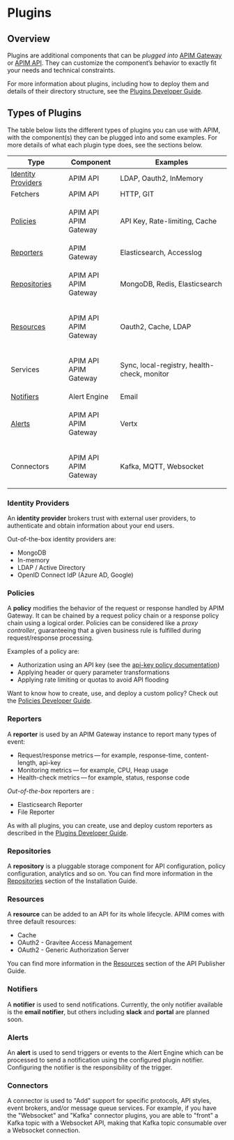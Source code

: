 # Plugins

## Overview

Plugins are additional components that can be _plugged into_ [APIM Gateway](broken-reference) or [APIM API](broken-reference). They can customize the component’s behavior to exactly fit your needs and technical constraints.

For more information about plugins, including how to deploy them and details of their directory structure, see the [Plugins Developer Guide](../guides/developer-contributions/dev-guide-plugins.md).

## Types of Plugins

The table below lists the different types of plugins you can use with APIM, with the component(s) they can be plugged into and some examples. For more details of what each plugin type does, see the sections below.

| Type                                                     | Component                       | Examples                                    |
| -------------------------------------------------------- | ------------------------------- | ------------------------------------------- |
| [Identity Providers](plugins.md#gravitee-plugins-idp)    | APIM API                        | LDAP, Oauth2, InMemory                      |
| Fetchers                                                 | APIM API                        | HTTP, GIT                                   |
| [Policies](plugins.md#gravitee-plugins-policies)         | <p>APIM API<br>APIM Gateway</p> | API Key, Rate-limiting, Cache               |
| [Reporters](plugins.md#gravitee-plugins-reporters)       | APIM Gateway                    | Elasticsearch, Accesslog                    |
| [Repositories](plugins.md#gravitee-plugins-repositories) | <p>APIM API<br>APIM Gateway</p> | MongoDB, Redis, Elasticsearch               |
| [Resources](plugins.md#gravitee-plugins-resources)       | <p>APIM API<br>APIM Gateway</p> | Oauth2, Cache, LDAP                         |
| Services                                                 | <p>APIM API<br>APIM Gateway</p> | Sync, local-registry, health-check, monitor |
| [Notifiers](plugins.md#gravitee-plugins-notifiers)       | Alert Engine                    | Email                                       |
| [Alerts](plugins.md#gravitee-plugins-alerts)             | <p>APIM API<br>APIM Gateway</p> | Vertx                                       |
| Connectors                                               | <p>APIM API<br>APIM Gateway</p> | Kafka, MQTT, Websocket                      |

### Identity Providers

An **identity provider** brokers trust with external user providers, to authenticate and obtain information about your end users.

Out-of-the-box identity providers are:

* MongoDB
* In-memory
* LDAP / Active Directory
* OpenID Connect IdP (Azure AD, Google)

### Policies

A **policy** modifies the behavior of the request or response handled by APIM Gateway. It can be chained by a request policy chain or a response policy chain using a logical order. Policies can be considered like a _proxy controller_, guaranteeing that a given business rule is fulfilled during request/response processing.

Examples of a policy are:

* Authorization using an API key (see the [api-key policy documentation](../reference/policy-reference/gravitee-policies/security/policy-apikey.md))
* Applying header or query parameter transformations
* Applying rate limiting or quotas to avoid API flooding

Want to know how to create, use, and deploy a custom policy? Check out the [Policies Developer Guide](../guides/developer-contributions/dev-guide-policies.md).

### Reporters

A **reporter** is used by an APIM Gateway instance to report many types of event:

* Request/response metrics — for example, response-time, content-length, api-key
* Monitoring metrics — for example, CPU, Heap usage
* Health-check metrics — for example, status, response code

_Out-of-the-box_ reporters are :

* Elasticsearch Reporter
* File Reporter

As with all plugins, you can create, use and deploy custom reporters as described in the [Plugins Developer Guide](../guides/developer-contributions/dev-guide-plugins.md).

### Repositories

A **repository** is a pluggable storage component for API configuration, policy configuration, analytics and so on. You can find more information in the [Repositories](broken-reference) section of the Installation Guide.

### Resources

A **resource** can be added to an API for its whole lifecycle. APIM comes with three default resources:

* Cache
* OAuth2 - Gravitee Access Management
* OAuth2 - Generic Authorization Server

You can find more information in the [Resources](broken-reference) section of the API Publisher Guide.

### Notifiers

A **notifier** is used to send notifications. Currently, the only notifier available is the **email notifier**, but others including **slack** and **portal** are planned soon.

### Alerts

An **alert** is used to send triggers or events to the Alert Engine which can be processed to send a notification using the configured plugin notifier. Configuring the notifier is the responsibility of the trigger.

### Connectors

A connector is used to "Add" support for specific protocols, API styles, event brokers, and/or message queue services. For example, if you have the "Websocket" and "Kafka" connector plugins, you are able to "front" a Kafka topic with a Websocket API, making that Kafka topic consumable over a Websocket connection.&#x20;
